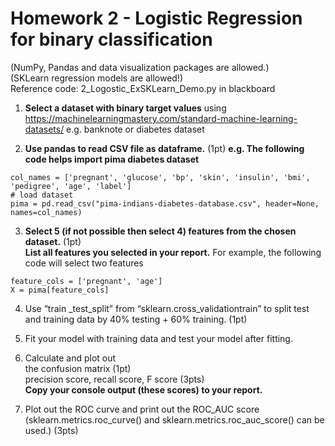 # Homework 2 - Logistic Regression for binary classification  
(NumPy, Pandas and data visualization packages are allowed.)  
(SKLearn regression models are allowed!)  
Reference code: 2_Logostic_ExSKLearn_Demo.py in blackboard

1.	**Select a dataset with binary target values** using 
https://machinelearningmastery.com/standard-machine-learning-datasets/
e.g. banknote or diabetes dataset

2.	**Use pandas to read CSV file as dataframe.** (1pt)
**e.g. The following code helps import pima diabetes dataset**
```
col_names = ['pregnant', 'glucose', 'bp', 'skin', 'insulin', 'bmi', 'pedigree', 'age', 'label']
# load dataset
pima = pd.read_csv("pima-indians-diabetes-database.csv", header=None, names=col_names)
```

3.	**Select 5 (if not possible then select 4) features from the chosen dataset.**  (1pt)  
**List all features you selected in your report.**
For example, the following code will select two features 
```
feature_cols = ['pregnant', 'age']
X = pima[feature_cols]
```

4.	Use “train _test_split” from “sklearn.cross_validationtrain” to split test and training data by 40% testing + 60% training.   (1pt)

5.	Fit your model with training data and test your model after fitting. 

6.	Calculate and plot out  
the confusion matrix  (1pt)  
precision score, recall score, F score (3pts)  
**Copy your console output (these scores) to your report.**

7.	Plot out the ROC curve and print out the ROC_AUC score (sklearn.metrics.roc_curve() and sklearn.metrics.roc_auc_score() can be used.) (3pts)
